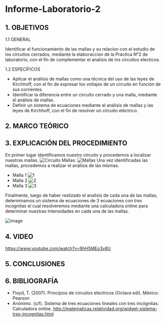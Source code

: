 # Informe-Laboratorio-2
## 1. OBJETIVOS

   1.1 GENERAL

Identificar el funcionamiento de las mallas y su relacion con el estudio de los circuitos cerrados, mediante la elaboraccion de la Práctica N°2 de laboratorio, con el fin de complementar el analisis de los circuitos electicos.  

   1.2 ESPECÍFICOS
   
* Aplicar el análisis de mallas como una técnica del uso de las leyes de Kirchhoff, con el fin de expresar los voltajes de un circuito en función de sus corrientes.  
* Identificar la diferencia entre un circuito cerrado y una malla, mediante el análisis de mallas.
* Definir un sistema de ecuaciones mediante el análisis de mallas y las leyes de Kirchhoff, con el fin de resolver un circuito eléctrico.   

## 2. MARCO TEÓRICO



## 3. EXPLICACIÓN DEL PROCEDIMIENTO

En primer lugar identificamos nuestro circuito y procedemos a localizar nuestras mallas. 
![Circuito](https://user-images.githubusercontent.com/93681159/142958177-f19d7ddc-946f-4913-b5ef-027d5282b1d7.jpeg)
Mallas:
![Mallas](https://user-images.githubusercontent.com/93681159/142953594-81bcce68-2fa1-46ae-bfd2-aed7809d198e.jpeg)
Una vez identificadas las mallas, procedemos a realizar el análisis de las mismas.
* Malla 1
![1](https://user-images.githubusercontent.com/93681159/142954516-efad84eb-d92c-41a1-b163-6e0277d4c656.jpeg)
* Malla 2
![2](https://user-images.githubusercontent.com/93681159/142961048-acdfaf41-78ea-4d15-8c81-8bd302a6c52b.jpeg)
* Malla 3
![3](https://user-images.githubusercontent.com/93681159/142956485-18a62670-416b-4122-afde-0cbf0433ddcd.jpeg)

Finalmente, luego de haber realizado el analisis de cada una de las mallas, determinamos un sistema de ecuaciones de 3 ecuaciones con tres incognitas el cual resolveremos mediante una calculadora online para determinar nuestras Intensidades en cada una de las mallas. 

![image](https://user-images.githubusercontent.com/93681159/142961319-f49ae5ea-8e6d-4023-b1b0-1a37b24a1e9e.png)



## 4. VIDEO
https://www.youtube.com/watch?v=9hH5MEo3v8U


## 5. CONCLUSIONES



## 6. BIBLIOGRAFÍA 
* Floyd, T. (2007). Principios de circuitos electricos (Octava edi). México: Pearson
* Anónimo. (s/f). Sistema de tres ecuaciones lineales con tres incógnitas. Calculadora online. http://matematicas.relatividad.org/widget-sistema-tres-incognitas.html
